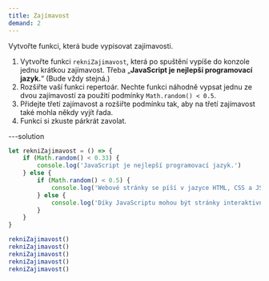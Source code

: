 ```yaml
---
title: Zajímavost
demand: 2
---
```


Vytvořte funkci, která bude vypisovat zajímavosti.

1. Vytvořte funkci `rekniZajimavost`, která po spuštění vypíše do konzole jednu krátkou zajímavost. Třeba „**JavaScript je nejlepší programovací jazyk.**“ (Bude vždy stejná.)
1. Rozšiřte vaší funkci repertoár. Nechte funkci náhodně vypsat jednu ze dvou zajímavostí za použití podmínky `Math.random() < 0.5`.
1. Přidejte třetí zajímavost a rozšiřte podmínku tak, aby na třetí zajímavost také mohla někdy vyjít řada.
1. Funkci si zkuste párkrát zavolat.

---solution

```js
let rekniZajimavost = () => {
	if (Math.random() < 0.33) {
		console.log('JavaScript je nejlepší programovací jazyk.')
	} else {
		if (Math.random() < 0.5) {
			console.log('Webové stránky se píší v jazyce HTML, CSS a JS.')
		} else {
			console.log('Díky JavaScriptu mohou být stránky interaktivnější.')
		}
	}
}

rekniZajimavost()
rekniZajimavost()
rekniZajimavost()
rekniZajimavost()
rekniZajimavost()
```
